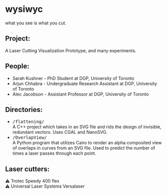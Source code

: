 # wysiwyc
what you see is what you cut. 

## Project:
A Laser Cutting Visualization Prototype, and many experiments.

## People:
* Sarah Kushner - PhD Student at DGP, University of Toronto
* Arjun Chhabra - Undergraduate Research Assistant at DGP, University of Toronto
* Alec Jacobson - Assistant Professor at DGP, University of Toronto

## Directories:
* <tt>/flattening/</tt> <br/>
   A C++ project which takes in an SVG file and rids the design of invisible, redundant vectors. Uses CGAL and NanoSVG.
* <tt>/OverlapView/</tt> <br/>
   A Python program that utilizes Cairo to render an alpha composited view of overlaps in curves from an SVG file. Used to predict the number of times a laser passes through each point. <br/>

## Laser cutters:
:warning: Trotec Speedy 400 flex <br/>
:warning: Universal Laser Systems Versalaser

